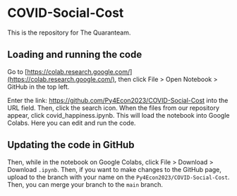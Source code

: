 # COVID-Social-Cost
This is the repository for The Quaranteam.

## Loading and running the code
Go to [https://colab.research.google.com/](https://colab.research.google.com/), then click File > Open Notebook > GitHub in the top left.
 
Enter the link: https://github.com/Py4Econ2023/COVID-Social-Cost into the URL field. Then, click the search icon. When the files from our repository appear, click covid_happiness.ipynb. This will load the notebook into Google Colabs. Here you can edit and run the code.

## Updating the code in GitHub
Then, while in the notebook on Google Colabs, click File > Download > Download ``.ipynb``. Then, if you want to make changes to the GitHub page, upload to the branch with your name on the ``Py4Econ2023/COVID-Social-Cost``. Then, you can merge your branch to the ``main`` branch.
